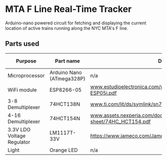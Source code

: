 # MTA F Line Real-Time Tracker
Arduino-nano powered circuit for fetching and displaying the current location of
active trains running along the NYC MTA's F line.

## Parts used
| Purpose | Part name | Data sheet | Num used |
| ------- | --------- | ---------- | -------- |
| Microprocessor | Arduino Nano (ATmega328P)| n/a | 1 |
| WiFi module | ESP8266-05 | www.estudioelectronica.com/wp-content/uploads/2018/09/SHT-ESP05i.pdf | 1 |
| 3-8 Demultiplexer | 74HCT138N | www.ti.com/lit/ds/symlink/sn74hct138.pdf | 1 |
| 4-16 Demultiplexer | 74HCT154N | www.assets.nexperia.com/documents/data-sheet/74HC_HCT154.pdf | 6 |
| 3.3V LDO Voltage Regulator | LM1117T-33V | https://www.jameco.com/Jameco/Products/ProdDS/242114NAT.pdf | 1 | 
| Light | Orange LED | n/a | 90 |
